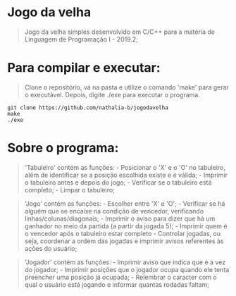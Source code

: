 # Jogo da velha
> Jogo da velha simples desenvolvido em C/C++ para a matéria de Linguagem de Programação I - 2019.2; 

# Para compilar e executar:
> Clone o repositório, vá na pasta e utilize o comando 'make' para gerar o executável. Depois, digite ./exe para executar o programa.
 
```
git clone https://github.com/nathalia-b/jogodavelha
make
./exe

```
# Sobre o programa: 
> 'Tabuleiro' contém as funções:
    - Posicionar o 'X' e o 'O' no tabuleiro, além de identificar se a posição escolhida existe e é válida; 
    - Imprimir o tabuleiro antes e depois do jogo;
    - Verificar se o tabuleiro está completo; 
    - Limpar o tabuleiro;

> 'Jogo' contém as funções: 
    - Escolher entre 'X' e 'O';
    - Verificar se há alguém que se encaixe na condição de vencedor, verificando linhas/colunas/diagonais;
    - Imprimir o aviso para dizer que há um ganhador no meio da partida (a partir da jogada 5); 
    - Imprimir quem é o vencedor após o tabuleiro estar completo
    - Controlar jogadas, ou seja, coordenar a ordem das jogadas e imprimir avisos referentes às ações do usuário; 
  
> 'Jogador' contém as funções:
    - Imprimir aviso que indica que é a vez do jogador;
    - Imprimir posições que o jogador ocupa quando ele tenta preencher uma posição já ocupada; 
    - Relembrar o caracter com o qual o usuário está jogando e informar quantas rodadas faltam; 
